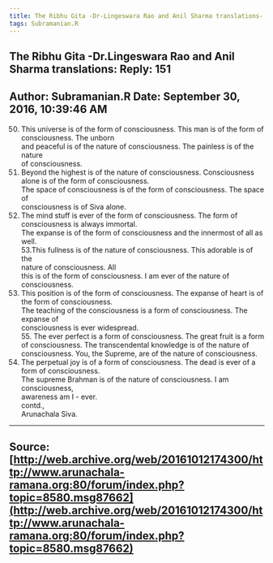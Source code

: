 ```yaml
--- 
title: The Ribhu Gita -Dr-Lingeswara Rao and Anil Sharma translations- Reply- 151   
tags: Subramanian.R  
---  
```

##  The Ribhu Gita -Dr.Lingeswara Rao and Anil Sharma translations: Reply: 151  
Author: Subramanian.R       Date: September 30, 2016, 10:39:46 AM  
---  
50. This universe is of the form of consciousness. This man is of the form of consciousness. The unborn   
and peaceful is of the nature of consciousness. The painless is of the nature  
of consciousness.   
51. Beyond the highest is of the nature of consciousness. Consciousness alone is of the form of consciousness.   
The space of consciousness is of the form of consciousness. The space of  
consciousness is of Siva alone.   
52. The mind stuff is ever of the form of consciousness. The form of consciousness is always immortal.   
The expanse is of the form of consciousness and the innermost of all as well.   
53.This fullness is of the nature of consciousness. This adorable is of the  
nature of consciousness. All   
this is of the form of consciousness. I am ever of the nature of  
consciousness.   
54. This position is of the form of consciousness. The expanse of heart is of the form of consciousness.   
The teaching of the consciousness is a form of consciousness. The expanse of  
consciousness is ever widespread.   
55\. The ever perfect is a form of consciousness. The great fruit is a form  
of consciousness. The transcendental knowledge is of the nature of  
consciousness. You, the Supreme, are of the nature of consciousness.   
56. The perpetual joy is of a form of consciousness. The dead is ever of a form of consciousness.   
The supreme Brahman is of the nature of consciousness. I am consciousness,  
awareness am I - ever.   
contd.,   
Arunachala Siva.
 ---  
Source:[http://web.archive.org/web/20161012174300/http://www.arunachala-ramana.org:80/forum/index.php?topic=8580.msg87662](http://web.archive.org/web/20161012174300/http://www.arunachala-ramana.org:80/forum/index.php?topic=8580.msg87662)   
---  

